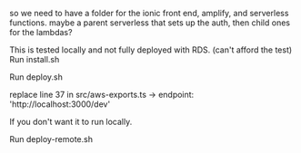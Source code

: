 so we need to have a folder for the ionic front end, amplify, and serverless functions. maybe a parent serverless that sets up the auth, then child ones for the lambdas?


This is tested locally and not fully deployed with RDS. (can't afford the test)
Run install.sh

Run deploy.sh

replace line 37 in src/aws-exports.ts -> endpoint: 'http://localhost:3000/dev'

If you don't want it to run locally.

Run deploy-remote.sh
